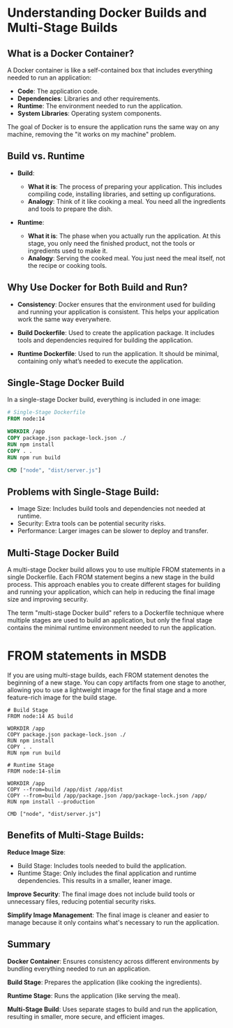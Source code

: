 # Understanding Docker Builds and Multi-Stage Builds

## What is a Docker Container?

A Docker container is like a self-contained box that includes everything needed to run an application:
- **Code**: The application code.
- **Dependencies**: Libraries and other requirements.
- **Runtime**: The environment needed to run the application.
- **System Libraries**: Operating system components.

The goal of Docker is to ensure the application runs the same way on any machine, removing the "it works on my machine" problem.

## Build vs. Runtime

- **Build**:
  - **What it is**: The process of preparing your application. This includes compiling code, installing libraries, and setting up configurations.
  - **Analogy**: Think of it like cooking a meal. You need all the ingredients and tools to prepare the dish.

- **Runtime**:
  - **What it is**: The phase when you actually run the application. At this stage, you only need the finished product, not the tools or ingredients used to make it.
  - **Analogy**: Serving the cooked meal. You just need the meal itself, not the recipe or cooking tools.

## Why Use Docker for Both Build and Run?

- **Consistency**: Docker ensures that the environment used for building and running your application is consistent. This helps your application work the same way everywhere.

- **Build Dockerfile**: Used to create the application package. It includes tools and dependencies required for building the application.

- **Runtime Dockerfile**: Used to run the application. It should be minimal, containing only what’s needed to execute the application.

## Single-Stage Docker Build

In a single-stage Docker build, everything is included in one image:

```dockerfile
# Single-Stage Dockerfile
FROM node:14

WORKDIR /app
COPY package.json package-lock.json ./
RUN npm install
COPY . .
RUN npm run build

CMD ["node", "dist/server.js"]
```
## Problems with Single-Stage Build:

- Image Size: Includes build tools and dependencies not needed at runtime.
- Security: Extra tools can be potential security risks.
- Performance: Larger images can be slower to deploy and transfer.

## Multi-Stage Docker Build
A multi-stage Docker build allows you to use multiple FROM statements in a single Dockerfile. Each FROM statement begins a new stage in the build process. This approach enables you to create different stages for building and running your application, which can help in reducing the final image size and improving security.

The term "multi-stage Docker build" refers to a Dockerfile technique where multiple stages are used to build an application, but only the final stage contains the minimal runtime environment needed to run the application.

# FROM statements in MSDB 
If you are using multi-stage builds, each FROM statement denotes the beginning of a new stage. You can copy artifacts from one stage to another, allowing you to use a lightweight image for the final stage and a more feature-rich image for the build stage.

```
# Build Stage
FROM node:14 AS build

WORKDIR /app
COPY package.json package-lock.json ./
RUN npm install
COPY . .
RUN npm run build

# Runtime Stage
FROM node:14-slim

WORKDIR /app
COPY --from=build /app/dist /app/dist
COPY --from=build /app/package.json /app/package-lock.json /app/
RUN npm install --production

CMD ["node", "dist/server.js"]
```

## Benefits of Multi-Stage Builds:

**Reduce Image Size**:
- Build Stage: Includes tools needed to build the application.
- Runtime Stage: Only includes the final application and runtime dependencies. This results in a smaller, leaner image.

**Improve Security**:
The final image does not include build tools or unnecessary files, reducing potential security risks.

**Simplify Image Management**:
The final image is cleaner and easier to manage because it only contains what's necessary to run the application.
## Summary
**Docker Container**: Ensures consistency across different environments by bundling everything needed to run an application.

**Build Stage**: Prepares the application (like cooking the ingredients).

**Runtime Stage**: Runs the application (like serving the meal).

**Multi-Stage Build**: Uses separate stages to build and run the application, resulting in smaller, more secure, and efficient images.
